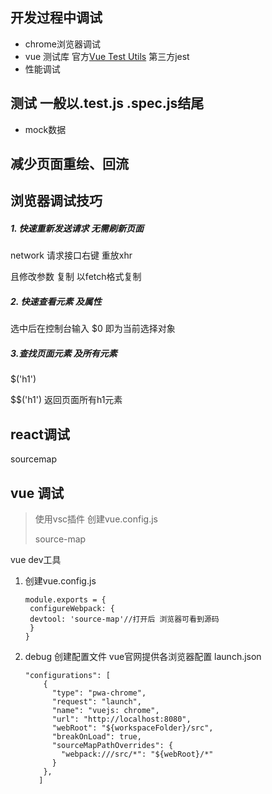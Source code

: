 ## 开发过程中调试

- chrome浏览器调试
- vue 测试库 官方[Vue Test Utils](https://github.com/vuejs/vue-test-utils) 第三方jest
- 性能调试

## 测试 一般以.test.js .spec.js结尾

- mock数据

## 减少页面重绘、回流

## 浏览器调试技巧

##### 1. 快速重新发送请求 无需刷新页面

network 请求接口右键 重放xhr

且修改参数 复制 以fetch格式复制

##### 2. 快速查看元素 及属性

选中后在控制台输入 $0 即为当前选择对象

##### 3.查找页面元素 及所有元素

$('h1')

$$('h1') 返回页面所有h1元素

## react调试

sourcemap

## vue 调试

> 使用vsc插件 创建vue.config.js 
>
> source-map

vue dev工具

1. 创建vue.config.js 

   ```
   module.exports = {
   	configureWebpack: {
   	devtool: 'source-map'//打开后 浏览器可看到源码
   	}
   }
   ```

2. debug 创建配置文件 vue官网提供各浏览器配置 launch.json

   ```
   "configurations": [
       {
         "type": "pwa-chrome",
         "request": "launch",
         "name": "vuejs: chrome",
         "url": "http://localhost:8080",
         "webRoot": "${workspaceFolder}/src",
         "breakOnLoad": true,
         "sourceMapPathOverrides": {
           "webpack:///src/*": "${webRoot}/*"
         }
       },
      ]
   ```

   

